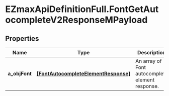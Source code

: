 # EZmaxApiDefinitionFull.FontGetAutocompleteV2ResponseMPayload

## Properties

Name | Type | Description | Notes
------------ | ------------- | ------------- | -------------
**a_objFont** | [**[FontAutocompleteElementResponse]**](FontAutocompleteElementResponse.md) | An array of Font autocomplete element response. | 


